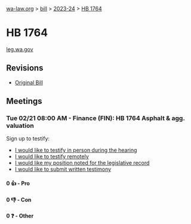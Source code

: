 [wa-law.org](/) > [bill](/bill/) > [2023-24](/bill/2023-24/) > [HB 1764](/bill/2023-24/hb/1764/)

# HB 1764
[leg.wa.gov](https://app.leg.wa.gov/billsummary?BillNumber=1764&Year=2023&Initiative=false)

## Revisions
* [Original Bill](1/)

## Meetings
### Tue 02/21 08:00 AM - Finance (FIN): HB 1764 Asphalt & agg. valuation
Sign up to testify:
* [I would like to testify in person during the hearing](https://app.leg.wa.gov/csi/Testifier/Add?chamber=House&mId=30829&aId=152095&caId=21635&tId=1)
* [I would like to testify remotely](https://app.leg.wa.gov/csi/Testifier/Add?chamber=House&mId=30829&aId=152095&caId=21635&tId=2)
* [I would like my position noted for the legislative record](https://app.leg.wa.gov/csi/Testifier/Add?chamber=House&mId=30829&aId=152095&caId=21635&tId=3)
* [I would like to submit written testimony](https://app.leg.wa.gov/csi/Testifier/Add?chamber=House&mId=30829&aId=152095&caId=21635&tId=4)

#### 0 👍 - Pro

#### 0 👎 - Con

#### 0 ❓ - Other
